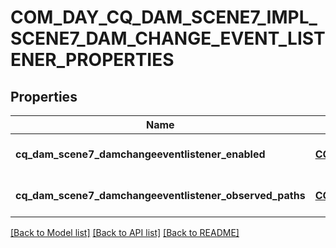 # COM_DAY_CQ_DAM_SCENE7_IMPL_SCENE7_DAM_CHANGE_EVENT_LISTENER_PROPERTIES

## Properties
Name | Type | Description | Notes
------------ | ------------- | ------------- | -------------
**cq_dam_scene7_damchangeeventlistener_enabled** | [**CONFIG_NODE_PROPERTY_BOOLEAN**](configNodePropertyBoolean.md) |  | [optional] [default to null]
**cq_dam_scene7_damchangeeventlistener_observed_paths** | [**CONFIG_NODE_PROPERTY_ARRAY**](configNodePropertyArray.md) |  | [optional] [default to null]

[[Back to Model list]](../README.md#documentation-for-models) [[Back to API list]](../README.md#documentation-for-api-endpoints) [[Back to README]](../README.md)


